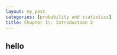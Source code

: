 ```yaml
---
layout: my_post
categories: [probability and statistics]
title: Chapter 1\: Introduction 2
---
```


## hello
